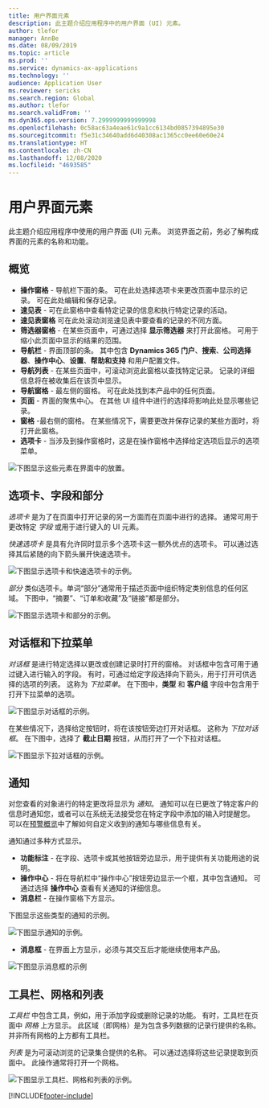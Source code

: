 ```yaml
---
title: 用户界面元素
description: 此主题介绍应用程序中的用户界面 (UI) 元素。
author: tlefor
manager: AnnBe
ms.date: 08/09/2019
ms.topic: article
ms.prod: ''
ms.service: dynamics-ax-applications
ms.technology: ''
audience: Application User
ms.reviewer: sericks
ms.search.region: Global
ms.author: tlefor
ms.search.validFrom: ''
ms.dyn365.ops.version: 7.2999999999999998
ms.openlocfilehash: 0c58ac63a4eae61c9a1cc6134bd0857394895e30
ms.sourcegitcommit: f5e31c34640add6d40308ac1365cc0ee60e60e24
ms.translationtype: HT
ms.contentlocale: zh-CN
ms.lasthandoff: 12/08/2020
ms.locfileid: "4693585"
---
```

# <a name="user-interface-elements"></a>用户界面元素

此主题介绍应用程序中使用的用户界面 (UI) 元素。 浏览界面之前，务必了解构成界面的元素的名称和功能。

## <a name="overview"></a>概览

- **操作窗格** - 导航栏下面的条。 可在此处选择选项卡来更改页面中显示的记录。 可在此处编辑和保存记录。  
- **速见表** - 可在此窗格中查看特定记录的信息和执行特定记录的活动。  
- **速见表窗格** 可在此处滚动浏览速见表中要查看的记录的不同方面。  
- **筛选器窗格** - 在某些页面中，可通过选择 **显示筛选器** 来打开此窗格。 可用于缩小此页面中显示的结果的范围。  
- **导航栏** - 界面顶部的条。 其中包含 **Dynamics 365 门户**、**搜索**、**公司选择器**、**操作中心**、**设置**、**帮助和支持** 和用户配置文件。  
- **导航列表** - 在某些页面中，可滚动浏览此窗格以查找特定记录。 记录的详细信息将在被收集后在该页中显示。  
- **导航窗格** - 最左侧的窗格。 可在此处找到本产品中的任何页面。  
- **页面** - 界面的聚焦中心。 在其他 UI 组件中进行的选择将影响此处显示哪些记录。  
- **窗格** -最右侧的窗格。 在某些情况下，需要更改并保存记录的某些方面时，将打开此窗格。  
- **选项卡** - 当涉及到操作窗格时，这是在操作窗格中选择给定选项后显示的选项菜单。  

![下图显示这些元素在界面中的放置。](media/user-interface-01.png)

## <a name="tabs-fields-and-sections"></a>选项卡、字段和部分

*选项卡* 是为了在页面中打开记录的另一方面而在页面中进行的选择。 通常可用于更改特定 *字段* 或用于进行键入的 UI 元素。 

*快速选项卡* 是具有允许同时显示多个选项卡这一额外优点的选项卡。 可以通过选择其后紧随的向下箭头展开快速选项卡。

![下图显示选项卡和快速选项卡的示例。](media/user-interface-02.png)

*部分* 类似选项卡。单词“部分”通常用于描述页面中组织特定类别信息的任何区域。 下图中，“摘要”、“订单和收藏”及“链接”都是部分。

![下图显示选项卡和部分的示例。](media/user-interface-03.png)

## <a name="dialog-boxes-and-drop-down-menus"></a>对话框和下拉菜单

*对话框* 是进行特定选择以更改或创建记录时打开的窗格。 对话框中包含可用于通过键入进行输入的字段。 有时，可通过给定字段选择向下箭头，用于打开可供选择的选项的列表。 这称为 *下拉菜单*。 在下图中，**类型** 和 **客户组** 字段中包含用于打开下拉菜单的选项。

![下图显示对话框的示例。](media/user-interface-04.png)

在某些情况下，选择给定按钮时，将在该按钮旁边打开对话框。 这称为 *下拉对话框*。 在下图中，选择了 **截止日期** 按钮，从而打开了一个下拉对话框。

![下图显示下拉对话框的示例。](media/user-interface-05.png)

## <a name="notifications"></a>通知

对您查看的对象进行的特定更改将显示为 *通知*。 通知可以在已更改了特定客户的信息时通知您，或者可以在系统无法接受您在特定字段中添加的输入时提醒您。 可以在[预警概览](../get-started/alerts-overview.md)中了解如何自定义收到的通知与哪些信息有关。

通知通过多种方式显示。
- **功能标注** - 在字段、选项卡或其他按钮旁边显示，用于提供有关功能用途的说明。 
- **操作中心** - 将在导航栏中“操作中心”按钮旁边显示一个框，其中包含通知。 可通过选择 **操作中心** 查看有关通知的详细信息。  
- **消息栏** - 在操作窗格下方显示。  

下图显示这些类型的通知的示例。

![下图显示通知的示例。](media/user-interface-06.png)

- **消息框** - 在界面上方显示，必须与其交互后才能继续使用本产品。  

![下图显示消息框的示例](media/user-interface-07.png)

## <a name="toolbars-grids-and-lists"></a>工具栏、网格和列表

*工具栏* 中包含工具，例如，用于添加字段或删除记录的功能。 有时，工具栏在页面中 *网格* 上方显示。 此区域（即网格）是为包含多列数据的记录行提供的名称。 并非所有网格的上方都有工具栏。

*列表* 是为可滚动浏览的记录集合提供的名称。 可以通过选择将这些记录提取到页面中。 此操作通常将打开一个网格。

![下图显示工具栏、网格和列表的示例。](media/user-interface-08.png)


[!INCLUDE[footer-include](../../../includes/footer-banner.md)]